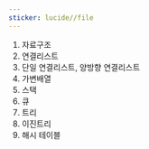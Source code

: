```yaml
---
sticker: lucide//file
---
```

1. 자료구조
2. 연결리스트
3. 단일 연결리스트, 양방향 연결리스트
4. 가변배열
5. 스택
6. 큐
7. 트리
8. 이진트리
9. 해시 테이블